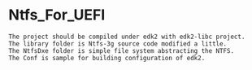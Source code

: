 # Ntfs_For_UEFI
    The project should be compiled under edk2 with edk2-libc project. 
    The library folder is Ntfs-3g source code modified a little. 
    The NtfsDxe folder is simple file system abstracting the NTFS. 
    The Conf is sample for building configuration of edk2.
